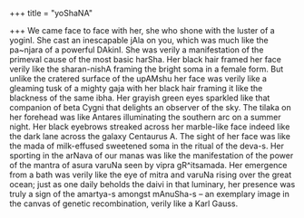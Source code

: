 +++
title = "yoShaNA"

+++
We came face to face with her, she who shone with the luster of a
yoginI. She cast an inescapable jAla on you, which was much like the
pa\~njara of a powerful DAkinI. She was verily a manifestation of the
primeval cause of the most basic harSha. Her black hair framed her face
verily like the sharan-nishA framing the bright soma in a female form.
But unlike the cratered surface of the upAMshu her face was verily like
a gleaming tusk of a mighty gaja with her black hair framing it like the
blackness of the same ibha. Her grayish green eyes sparkled like that
companion of beta Cygni that delights an observer of the sky. The tilaka
on her forehead was like Antares illuminating the southern arc on a
summer night. Her black eyebrows streaked across her marble-like face
indeed like the dark lane across the galaxy Centaurus A. The sight of
her face was like the mada of milk-effused sweetened soma in the ritual
of the deva-s. Her sporting in the arNava of our manas was like the
manifestation of the power of the mantra of asura varuNa seen by vipra
gR^itsamada. Her emergence from a bath was verily like the eye of mitra
and varuNa rising over the great ocean; just as one daily beholds the
daivi in that luminary, her presence was truly a sign of the amartya-s
amongst mAnuSha-s – an exemplary image in the canvas of genetic
recombination, verily like a Karl Gauss.
